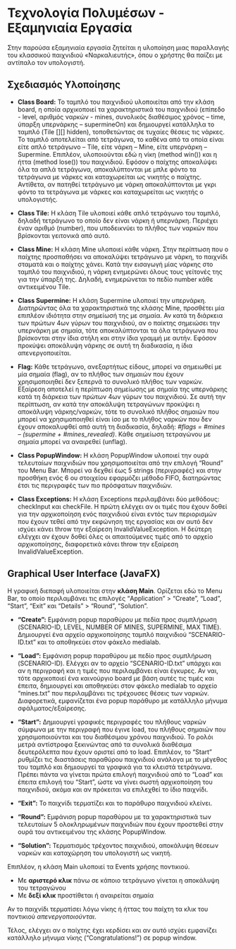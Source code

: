 # Τεχνολογία Πολυμέσων - Εξαμηνιαία Εργασία
Στην παρούσα εξαμηνιαία εργασία ζητείται η υλοποίηση μιας παραλλαγής του κλασσικού παιχνιδιού «Ναρκαλιευτής», όπου ο χρήστης θα παίζει με αντίπαλο τον υπολογιστή.

 ## Σχεδιασμός Υλοποίησης 

- **Class Board:** Το ταμπλό του παιχνιδιού υλοποιείται από την κλάση board, η οποία αρχικοποιεί τα χαρακτηριστικά 
του παιχνιδιού (επίπεδο - level, αριθμός ναρκών - mines, συνολικός διαθέσιμος χρόνος – time, ύπαρξη 
υπερνάρκης – supermineOn) και δημιουργεί κατάλληλα το ταμπλό (Tile [][] hidden), τοποθετώντας σε 
τυχαίες θέσεις τις νάρκες. Το ταμπλό αποτελείται από τετράγωνα, το καθένα από τα οποία είναι είτε 
απλό τετράγωνο – Tile, είτε νάρκη – Mine, είτε υπερνάρκη – Supermine. Επιπλέον, υλοποιούνται εδώ 
η νίκη (method win()) και η ήττα (method lose()) του παιχνιδιού. Εφόσον ο παίχτης αποκαλύψει όλα 
τα απλά τετράγωνα, αποκαλύπτονται με μπλε φόντο τα τετράγωνα με νάρκες και καταχωρείται ως 
νικητής ο παίχτης. Αντίθετα, αν πατηθεί τετράγωνο με νάρκη αποκαλύπτονται με γκρι φόντο τα 
τετράγωνα με νάρκες και καταχωρείται ως νικητής ο υπολογιστής.

- **Class Tile:** Η κλάση Tile υλοποιεί κάθε απλό τετράγωνο του ταμπλό, δηλαδή τετράγωνο το οποίο δεν είναι νάρκη 
ή υπερνάρκη. Περιέχει έναν αριθμό (number), που υποδεικνύει το πλήθος των ναρκών που βρίσκονται 
γειτονικά από αυτό. 

- **Class Mine:** Η κλάση Mine υλοποιεί κάθε νάρκη. Στην περίπτωση που ο παίχτης προσπαθήσει να αποκαλύψει 
τετράγωνο με νάρκη, το παιχνίδι σταματά και ο παίχτης χάνει. Κατά την εισαγωγή μίας νάρκης στο 
ταμπλό του παιχνιδιού, η νάρκη ενημερώνει όλους τους γείτονές της για την ύπαρξή της. Δηλαδή, 
ενημερώνεται το πεδίο number κάθε αντικειμένου Tile.

- **Class Supermine:** Η κλάση Supermine υλοποιεί την υπερνάρκη. Διατηρώντας όλα τα χαρακτηριστικά της κλάσης Mine, 
προσθέτει μία επιπλέον ιδιότητα στην σημείωσή της με σημαία. Αν κατά τη διάρκεια των πρώτων 4ων
γύρων του παιχνιδιού, αν ο παίκτης σημειώσει την υπερνάρκη με σημαία, τότε αποκαλύπτονται τα όλα 
τετράγωνα που βρίσκονται στην ίδια στήλη και στην ίδια γραμμή με αυτήν. Εφόσον προκύψει 
αποκάλυψη νάρκης σε αυτή τη διαδικασία, η ίδια απενεργοποιείται.

- **Flag:** Κάθε τετράγωνο, ανεξαρτήτως είδους, μπορεί να σημειωθεί με μία σημαία (flag), αν το πλήθος των 
σημαιών που έχουν χρησιμοποιηθεί δεν ξεπερνά το συνολικό πλήθος των ναρκών. Εξαίρεση αποτελεί
η περίπτωση σημείωσης με σημαία της υπερνάρκης κατά τη διάρκεια των πρώτων 4ων γύρων του  παιχνιδιού. 
Σε αυτή την περίπτωση, αν κατά την αποκάλυψη τετραγώνων προκύψει η αποκάλυψη 
νάρκης/ναρκών, τότε το συνολικό πλήθος σημαιών που μπορεί να χρησιμοποιηθεί είναι ίσο με το 
πλήθος ναρκών που δεν έχουν αποκαλυφθεί από αυτή τη διαδικασία, δηλαδή: 
*#flags = #mines – (supermine + #mines_revealed)*. Κάθε σημείωση τετραγώνου με σημαία μπορεί να 
αναιρεθεί (unflag).

- **Class PopupWindow:** Η κλάση PopupWindow υλοποιεί την ουρά τελευταίων παιχνιδιών που χρησιμοποιείται από την 
επιλογή “Round” του Menu Bar. Μπορεί να δεχθεί έως 5 strings (περιγραφές) και στην προσθήκη ενός 6
ου στοιχείου εφαρμόζει μέθοδο FIFO, διατηρώντας έτσι τις περιγραφές των πιο πρόσφατων
παιχνιδιών.

- **Class Exceptions:** Η κλάση Exceptions περιλαμβάνει δύο μεθόδους: checkInput και checkFile. Η πρώτη ελέγχει αν οι 
τιμές που έχουν δοθεί για την αρχικοποίηση ενός παιχνιδιού είναι εντός των περιορισμών που έχουν 
τεθεί από την εκφώνηση της εργασίας και αν αυτό δεν ισχύει κάνει throw την εξαίρεση 
InvalidValueException. Η δεύτερη ελέγχει αν έχουν δοθεί όλες οι απαιτούμενες τιμές από το αρχείο 
αρχικοποίησης, διαφορετικά κάνει throw την εξαίρεση InvalidValueException.

## Graphical User Interface (JavaFX)

Η γραφική διεπαφή υλοποιείται στην **κλάση Main**. Ορίζεται εδώ το Menu Bar, το οποίο περιλαμβάνει 
τις επιλογές “Application” > “Create”, “Load”, “Start”, “Exit” και “Details” > “Round”, “Solution”. 

- **“Create”:** Εμφάνιση popup παραθύρου με πεδία προς συμπλήρωση (SCENARIO-ID, LEVEL, NUMBER
OF MINES, SUPERMINE, MAX TIME). Δημιουργεί ένα αρχείο αρχικοποίησης ταμπλό παιχνιδιού 
“SCENARIO-ID.txt” και το αποθηκεύει στον φάκελο medialab.

- **“Load”:** Εμφάνιση popup παραθύρου με πεδίο προς συμπλήρωση (SCENARIO-ID). Ελέγχει αν το 
αρχείο “SCENARIO-ID.txt” υπάρχει και αν η περιγραφή και η τιμές που περιλαμβάνει είναι έγκυρες. 
Αν ναι, τότε αρχικοποιεί ένα καινούργιο board με βάση αυτές τις τιμές και έπειτα, δημιουργεί και
αποθηκεύει στον φάκελο medialab το αρχείο “mines.txt” που περιλαμβάνει τις τρέχουσες θέσεις των 
ναρκών. Διαφορετικά, εμφανίζεται ένα popup παράθυρο με κατάλληλο μήνυμα σφάλματος/εξαίρεσης.

- **“Start”:** Δημιουργεί γραφικές περιγραφές του πλήθους ναρκών σύμφωνα με την περιγραφή που έγινε 
load, του πλήθους σημαιών που χρησιμοποιούνται και του διαθέσιμου χρόνου παιχνιδιού. Το ρολόι 
μετρά αντίστροφα ξεκινώντας από τα συνολικά διαθέσιμα δευτερόλεπτα που έχουν οριστεί από το load.
Επιπλέον, το “Start” ρυθμίζει τις διαστάσεις παραθύρου παιχνιδιού ανάλογα με το μέγεθος του ταμπλό
και δημιουργεί τα γραφικά για τα κλειστά τετράγωνα.
Πρέπει πάντα να γίνεται πρώτα επιλογή παιχνιδιού από το “Load” και έπειτα επιλογή του “Start”, ώστε
να γίνει σωστή αρχικοποίηση του παιχνιδιού, ακόμα και αν πρόκειται να επιλεχθεί το ίδιο παιχνίδι. 

- **“Exit”:** Το παιχνίδι τερματίζει και το παράθυρο παιχνιδιού κλείνει.

- **“Round”:** Εμφάνιση popup παραθύρου με τα χαρακτηριστικά των τελευταίων 5 ολοκληρωμένων 
παιχνιδιών που έχουν προστεθεί στην ουρά του αντικειμένου της κλάσης PopupWindow. 

- **“Solution”:** Τερματισμός τρέχοντος παιχνιδιού, αποκάλυψη θέσεων ναρκών και καταχώρηση του 
υπολογιστή ως νικητή.

Επιπλέον, η κλάση Main υλοποιεί τα Events χρήσης ποντικιού. 
- Με **αριστερό κλικ** πάνω σε κάποιο 
τετράγωνο γίνεται η αποκάλυψη του τετραγώνου
- Mε **δεξί κλικ** προστίθεται ή αναιρείται σημαία

Αν το παιχνίδι τερματίσει λόγω νίκης ή ήττας του παίχτη τα κλικ του ποντικιού *απενεργοποιούνται*.

Τέλος, ελέγχει αν ο παίχτης έχει κερδίσει και αν αυτό ισχύει εμφανίζει κατάλληλο μήνυμα νίκης
(“Congratulations!”) σε popup window.

